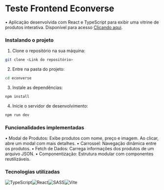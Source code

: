 # Teste Frontend Econverse
• Aplicação desenvolvida com React e TypeScript para exibir uma vitrine de produtos interativa. 
Disponível para acesso [Clicando aqui](http://https://teste-front-end-ijkv.vercel.app/ "Clicando aqui").

### Instalando o projeto
1.  Clone o repositório na sua máquina:
```bash 
git clone <Link do repositório>
```
2. Entre na pasta do projeto:
```bash 
cd econverse
```
3. Instale as dependências:
```bash 
npm install
```
4. Inicie o servidor de desenvolvimento:
```bash 
npm run dev
```

### Funcionalidades implementadas
• Modal de Produtos:  Exibe produtos com nome, preço e imagem. Ao clicar, abre um modal com mais detalhes.
• Carrossel: Navegação dinâmica entre os produtos.
• Fetch de Dados: Carrega informações dos produtos de um arquivo JSON.
• Componentização: Estrutura modular com componentes reutilizáveis.

### Tecnologias utilizadas
![TypeScript](https://img.shields.io/badge/typescript-%23007ACC.svg?style=for-the-badge&logo=typescript&logoColor=white)![React](https://img.shields.io/badge/react-%2320232a.svg?style=for-the-badge&logo=react&logoColor=%2361DAFB)![SASS](https://img.shields.io/badge/SASS-hotpink.svg?style=for-the-badge&logo=SASS&logoColor=white)![Vite](https://img.shields.io/badge/vite-%23646CFF.svg?style=for-the-badge&logo=vite&logoColor=white)
